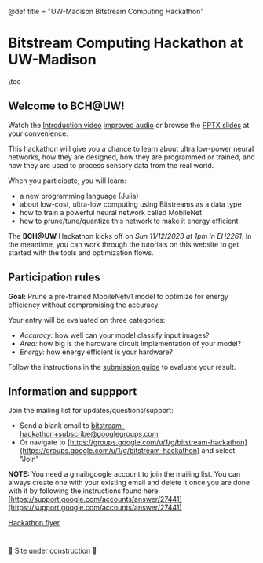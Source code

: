 @def title = "UW-Madison Bitstream Computing Hackathon"

# Bitstream Computing Hackathon at UW-Madison

\toc

## Welcome to **BCH@UW!**

Watch the [Introduction video](https://youtu.be/ZT_1PJJm-O8) [improved audio](https://youtu.be/DQgAueqjj4I) or browse the [PPTX slides](assets/hackathon_introduction.pptx) at your convenience.

This hackathon will give you a chance to learn about ultra low-power neural networks, how they are designed, how they are programmed or trained, and how they are used to process sensory data from the real world.

When you participate, you will learn:
- a new programming language (Julia)
- about low-cost, ultra-low computing using Bitstreams as a data type
- how to train a powerful neural network called MobileNet
- how to prune/tune/quantize this network to make it energy efficient

The **BCH@UW** Hackathon kicks off on *Sun 11/12/2023 at 1pm in EH2261*.
In the meantime, you can work through the tutorials on this website to get started with the tools and optimization flows.

## Participation rules

**Goal:** Prune a pre-trained MobileNetv1 model to optimize for energy efficiency without compromising the accuracy.

Your entry will be evaluated on three categories:
- *Accuracy:* how well can your model classify input images?
- *Area:* how big is the hardware circuit implementation of your model?
- *Energy:* how energy efficient is your hardware?

Follow the instructions in the [submission guide](/tutorials/submission) to evaluate your result.

## Information and suppport

Join the mailing list for updates/questions/support:
- Send a blank email to [bitstream-hackathon+subscribe@googlegroups.com](mailto:bitstream-hackathon+subscribe@googlegroups.com)
- Or navigate to [https://groups.google.com/u/1/g/bitstream-hackathon](https://groups.google.com/u/1/g/bitstream-hackathon) and select "Join"

**NOTE:** You need a gmail/google account to join the mailing list. You can always create one with your existing email and delete it once you are done with it by following the instructions found here:
[https://support.google.com/accounts/answer/27441](https://support.google.com/accounts/answer/27441)

[Hackathon flyer](assets/flyer.pdf)

#
🚧 Site under construction 🚧
